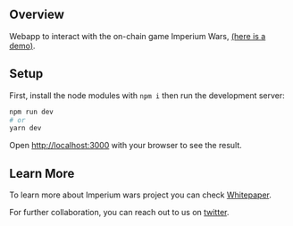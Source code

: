 ## Overview

Webapp to interact with the on-chain game Imperium Wars, [(here is a demo)](https://game.imperiumwars.xyz/).

## Setup

First, install the node modules with `npm i` then run the development server:

```bash
npm run dev
# or
yarn dev
```

Open [http://localhost:3000](http://localhost:3000) with your browser to see the result.

## Learn More

To learn more about Imperium wars project you can check [Whitepaper](https://cloudfil.es/YjgYTS4lpNF).

For further collaboration, you can reach out to us on [twitter](https://twitter.com/imperiumwars).
